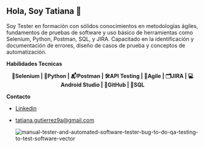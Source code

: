 ## Hola, Soy Tatiana 👋

Soy Tester en formación con sólidos conocimientos en metodologías ágiles, fundamentos de pruebas de software y uso básico de herramientas como Selenium, Python, Postman, SQL, y JIRA. Capacitado en la identificación y documentación de errores, diseño de casos de prueba y conceptos de automatización.

**Habilidades Tecnicas**

<p align="center">
  <strong>🤖Selenium | 🐍Python | 📬Postman | 🛠️API Testing | 🧩Agile | 🗂️JIRA | 💻Android Studio | 🐙GitHub | 💾SQL  </strong>
</p>

**Contacto**
- [Linkedin](https://www.linkedin.com/in/tatianag603/)
- tatiana.gutierrez9a@gmail.com

  ![manual-tester-and-automated-software-tester-bug-to-do-qa-testing-to-test-software-vector](https://github.com/user-attachments/assets/a4f093c7-43cc-4365-86b9-e6eb7f801d7f)
